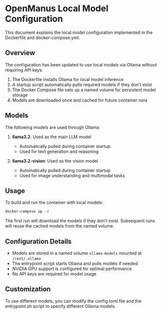 # OpenManus Local Model Configuration

This document explains the local model configuration implemented in the Dockerfile and docker-compose.yml.

## Overview

The configuration has been updated to use local models via Ollama without requiring API keys:

1. The Dockerfile installs Ollama for local model inference
2. A startup script automatically pulls required models if they don't exist
3. The Docker Compose file sets up a named volume for persistent model storage
4. Models are downloaded once and cached for future container runs

## Models

The following models are used through Ollama:

1. **llama3.2**: Used as the main LLM model
   - Automatically pulled during container startup
   - Used for text generation and reasoning

2. **llama3.2-vision**: Used as the vision model
   - Automatically pulled during container startup
   - Used for image understanding and multimodal tasks

## Usage

To build and run the container with local models:

```bash
docker-compose up -d
```

The first run will download the models if they don't exist. Subsequent runs will reuse the cached models from the named volume.

## Configuration Details

- Models are stored in a named volume `ollama-models` mounted at `/root/.ollama`
- The entrypoint script starts Ollama and pulls models if needed
- NVIDIA GPU support is configured for optimal performance
- No API keys are required for model usage

## Customization

To use different models, you can modify the config.toml file and the entrypoint.sh script to specify different Ollama models.
